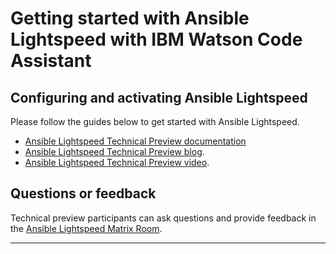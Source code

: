 # Getting started with Ansible Lightspeed with IBM Watson Code Assistant

## Configuring and activating Ansible Lightspeed

Please follow the guides below to get started with Ansible Lightspeed.

- [Ansible Lightspeed Technical Preview documentation](https://docs.ai.ansible.redhat.com/vscode_guide/)
- [Ansible Lightspeed Technical Preview blog](https://www.ansible.com/blog/welcome-to-the-ansible-lightspeed-technical-preview).
- [Ansible Lightspeed Technical Preview video](https://youtu.be/yfXcGB7l0II).

## Questions or feedback

Technical preview participants can ask questions and provide feedback in the [Ansible Lightspeed Matrix Room](https://matrix.to/#/#lightspeed:ansible.com).

---
